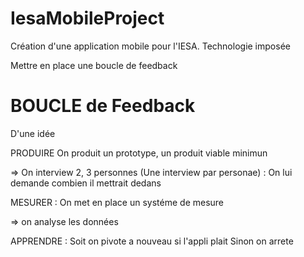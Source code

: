 IesaMobileProject
=================

Création d'une application mobile pour l'IESA.
Technologie imposée

Mettre en place une boucle de feedback

BOUCLE de Feedback
==================

D'une idée

PRODUIRE On produit un prototype, un produit viable minimun

=> On interview 2, 3 personnes (Une interview par personae) :
	On lui demande combien il mettrait dedans

MESURER : On met en place un systéme de mesure

=> on analyse les données

APPRENDRE : 
 	Soit on pivote a nouveau si l'appli plait
 	Sinon on arrete